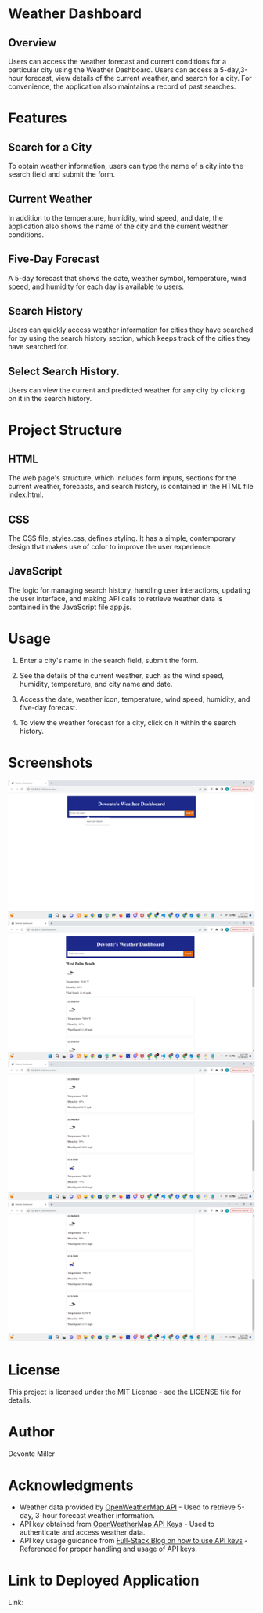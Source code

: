 # Weather Dashboard

## Overview
Users can access the weather forecast and current conditions for a particular city using the Weather Dashboard. Users can access a 5-day,3-hour forecast, view details of the current weather, and search for a city. For convenience, the application also maintains a record of past searches.

# Features

## Search for a City
To obtain weather information, users can type the name of a city into the search field and submit the form.

## Current Weather
In addition to the temperature, humidity, wind speed, and date, the application also shows the name of the city and the current weather conditions.

## Five-Day Forecast
A 5-day forecast that shows the date, weather symbol, temperature, wind speed, and humidity for each day is available to users.

## Search History
Users can quickly access weather information for cities they have searched for by using the search history section, which keeps track of the cities they have searched for.

## Select Search History.
Users can view the current and predicted weather for any city by clicking on it in the search history.

# Project Structure

## HTML 
The web page's structure, which includes form inputs, sections for the current weather, forecasts, and search history, is contained in the HTML file index.html.

## CSS
The CSS file, styles.css, defines styling. It has a simple, contemporary design that makes use of color to improve the user experience.

## JavaScript
The logic for managing search history, handling user interactions, updating the user interface, and making API calls to retrieve weather data is contained in the JavaScript file app.js.

# Usage

1. Enter a city's name in the search field, submit the form.

2. See the details of the current weather, such as the wind speed, humidity, temperature, and city name and date.

3. Access the date, weather icon, temperature, wind speed, humidity, and five-day forecast.

4. To view the weather forecast for a city, click on it within the search history.

# Screenshots

<img src="./assets/images/Screenshot (16).png">
<img src="./assets/images/Screenshot (17).png">
<img src="./assets/images/Screenshot (18).png">
<img src="./assets/images/Screenshot (19).png">

# License

This project is licensed under the MIT License - see the LICENSE file for details.

# Author

Devonte Miller

# Acknowledgments

- Weather data provided by [OpenWeatherMap API](https://openweathermap.org/forecast5) - Used to retrieve 5-day, 3-hour forecast weather information.
- API key obtained from [OpenWeatherMap API Keys](https://home.openweathermap.org/api_keys) - Used to authenticate and access weather data.
- API key usage guidance from [Full-Stack Blog on how to use API keys](https://openweathermap.org/appid) - Referenced for proper handling and usage of API keys.

# Link to Deployed Application

Link: 